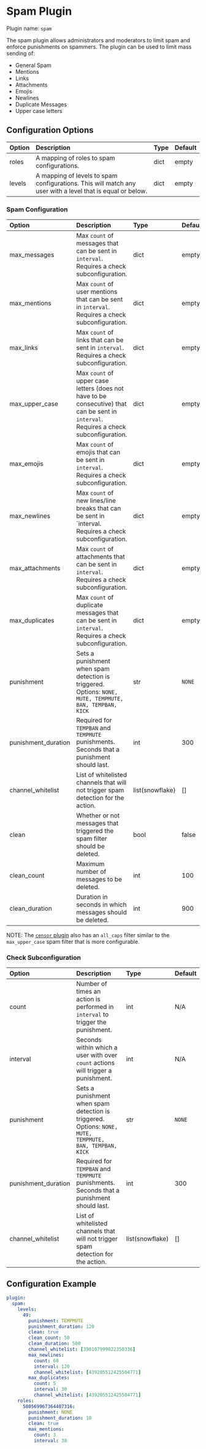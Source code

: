 # Spam Plugin

Plugin name: `spam`

The spam plugin allows administrators and moderators to limit spam and enforce punishments on spammers. The plugin can be used to limit mass sending of:

* General Spam
* Mentions
* Links
* Attachments
* Emojis
* Newlines
* Duplicate Messages
* Upper case letters

## Configuration Options

| Option | Description | Type | Default |
| :--- | :--- | :--- | :--- |
| roles | A mapping of roles to spam configurations. | dict | empty |
| levels | A mapping of levels to spam configurations. This will match any user with a level that is equal or below. | dict | empty |

### Spam Configuration

| Option | Description | Type | Default |
| :--- | :--- | :--- | :--- |
| max\_messages | Max `count` of messages that can be sent in `interval`. Requires a check subconfiguration. | dict | empty |
| max\_mentions | Max `count` of user mentions that can be sent in `interval`. Requires a check subconfiguration.| dict | empty |
| max\_links | Max `count` of links that can be sent in `interval`. Requires a check subconfiguration.| dict | empty |
| max_upper_case | Max `count` of upper case letters (does not have to be consecutive) that can be sent in `interval`. Requires a check subconfiguration.| dict | empty |
| max\_emojis | Max `count` of emojis that can be sent in `interval`. Requires a check subconfiguration.| dict | empty |
| max\_newlines | Max `count` of new lines/line breaks that can be sent in `interval. Requires a check subconfiguration.| dict | empty |
| max\_attachments | Max `count` of attachments that can be sent in `interval`. Requires a check subconfiguration.| dict | empty |
| max\_duplicates | Max `count` of duplicate messages that can be sent in `interval`. Requires a check subconfiguration. | dict | empty |
| punishment | Sets a punishment when spam detection is triggered. Options: `NONE, MUTE, TEMPMUTE, BAN, TEMPBAN, KICK` | str | `NONE` |
| punishment_duration | Required for `TEMPBAN` and `TEMPMUTE` punishments. Seconds that a punishment should last. | int | 300 |
| channel_whitelist | List of whitelisted channels that will not trigger spam detection for the action. | list(snowflake) | [] |
| clean | Whether or not messages that triggered the spam filter should be deleted. | bool | false |
| clean_count | Maximum number of messages to be deleted. | int | 100 |
| clean_duration | Duration in seconds in which messages should be deleted. | int | 900 |

NOTE: The [`censor` plugin](censor.md) also has an `all_caps` filter similar to the `max_upper_case` spam filter that is more configurable.

### Check Subconfiguration
| Option | Description | Type | Default |
| :--- | :--- | :--- | :--- |
| count | Number of times an action is performed in `interval` to trigger the punishment. | int | N/A |
| interval | Seconds within which a user with over `count` actions will trigger a punishment. | int | N/A |
| punishment | Sets a punishment when spam detection is triggered. Options: `NONE, MUTE, TEMPMUTE, BAN, TEMPBAN, KICK` | str | `NONE` |
| punishment_duration | Required for `TEMPBAN` and `TEMPMUTE` punishments. Seconds that a punishment should last. | int | 300 |
| channel_whitelist | List of whitelisted channels that will not trigger spam detection for the action. | list(snowflake) | [] |

## Configuration Example

```yaml
plugin:
  spam:
    levels:
      49:
        punishment: TEMPMUTE
        punishment_duration: 120
        clean: true
        clean_count: 50
        clean_duration: 500
        channel_whitelist: [390107999022350336]
        max_newlines:
          count: 60
          interval: 120
          channel_whitelist: [439205512425504771]
        max_duplicates:
          count: 5
          interval: 30
          channel_whitelist: [439205512425504771]
    roles:
      580569967364407316:
        punishment: NONE
        punishment_duration: 10
        clean: true
        max_mentions:
          count: 3
          interval: 30
```

